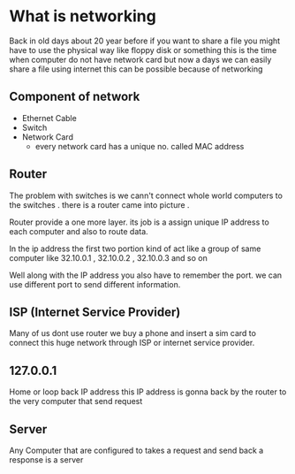 # What is networking
  Back in old days about 20 year before if you want to share a file you might have to use the physical way like floppy disk or something this is the time when computer do not have network card but now a days we can easily share a file using internet this can be possible because of networking

  ## Component of network 
  - Ethernet Cable
  - Switch  
  - Network Card
    - every network card has a unique no. called MAC address

 ## Router
 The problem with switches is we cann't connect  whole world computers to the switches . there is a router came into picture .

 Router provide a one more layer. its job is a assign unique IP address to each computer and also to route data.

 In the ip address the first two portion kind of act like a group of same computer like 32.10.0.1 , 32.10.0.2 , 32.10.0.3 and so on

 Well along with the IP address you also have to remember the port. we can use different port to send different information. 

 ## ISP (Internet Service Provider)
 Many of us dont use router we buy a phone and insert a sim card to connect this huge network through ISP or internet service provider.

 ## 127.0.0.1 
 Home or loop back IP address this IP address is gonna back by the router to the very computer that send request 

 ## Server
 Any Computer that are configured to  takes a request and send back a response is a server
